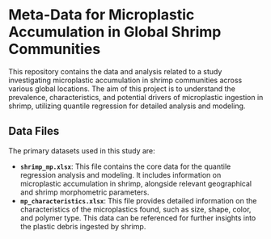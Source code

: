 # Meta-Data for Microplastic Accumulation in Global Shrimp Communities

This repository contains the data and analysis related to a study investigating microplastic accumulation in shrimp communities across various global locations. The aim of this project is to understand the prevalence, characteristics, and potential drivers of microplastic ingestion in shrimp, utilizing quantile regression for detailed analysis and modeling.

## Data Files

The primary datasets used in this study are:

* **`shrimp_mp.xlsx`**: This file contains the core data for the quantile regression analysis and modeling. It includes information on microplastic accumulation in shrimp, alongside  relevant geographical and shrimp morphometric parameters.
* **`mp_characteristics.xlsx`**: This file provides detailed information on the characteristics of the microplastics found, such as size, shape, color, and polymer type. This data can be referenced for further insights into the plastic debris ingested by shrimp.
